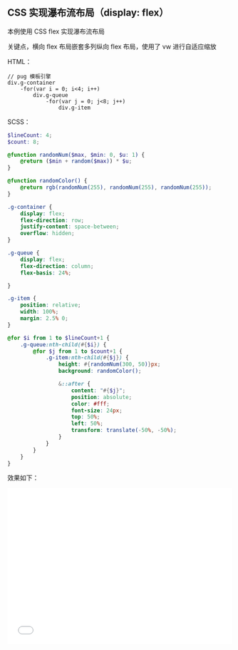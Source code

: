 ## CSS 实现瀑布流布局（display: flex）

本例使用 CSS flex 实现瀑布流布局

关键点，横向 flex 布局嵌套多列纵向 flex 布局，使用了 vw 进行自适应缩放

HTML：

```pug
// pug 模板引擎
div.g-container
    -for(var i = 0; i<4; i++)
        div.g-queue
            -for(var j = 0; j<8; j++)
                div.g-item
```

SCSS：
```scss
$lineCount: 4;
$count: 8;

@function randomNum($max, $min: 0, $u: 1) {
	@return ($min + random($max)) * $u;
}

@function randomColor() {
    @return rgb(randomNum(255), randomNum(255), randomNum(255));
}

.g-container {
    display: flex;
    flex-direction: row;
    justify-content: space-between;
    overflow: hidden;
}

.g-queue {
    display: flex;
    flex-direction: column;
    flex-basis: 24%;

}

.g-item {
    position: relative;
    width: 100%;
    margin: 2.5% 0;
}

@for $i from 1 to $lineCount+1 {
    .g-queue:nth-child(#{$i}) {
        @for $j from 1 to $count+1 {
            .g-item:nth-child(#{$j}) {
                height: #{randomNum(300, 50)}px;
                background: randomColor();

                &::after {
                    content: "#{$j}";
                    position: absolute;
                    color: #fff;
                    font-size: 24px;
                    top: 50%;
                    left: 50%;
                    transform: translate(-50%, -50%);
                }
            }
        }
    }
}
```

效果如下：

<iframe height='350' scrolling='no' title='CSS实现瀑布流布局（display: flex）' src='//codepen.io/Chokcoco/embed/wYgYXX/?height=265&theme-id=0&default-tab=result' frameborder='no' allowtransparency='true' allowfullscreen='true' style='width: 100%;'>See the Pen <a href='https://codepen.io/Chokcoco/pen/wYgYXX/'>CSS实现瀑布流布局（display: flex）</a> by Chokcoco (<a href='https://codepen.io/Chokcoco'>@Chokcoco</a>) on <a href='https://codepen.io'>CodePen</a>.
</iframe>